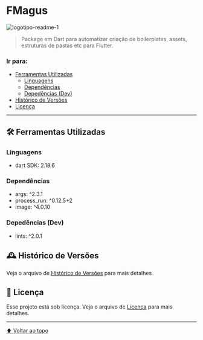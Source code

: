 # FMagus

![logotipo-readme-1](https://user-images.githubusercontent.com/92796645/213310862-93355a74-4c93-44f2-bcbb-e3e9956116e0.jpg)

> Package em Dart para automatizar criação de boilerplates, assets, estruturas de pastas etc para Flutter.

### Ir para:
  - [Ferramentas Utilizadas](#-ferramentas-utilizadas)
    - [Linguagens](#linguagens)
    - [Dependências](#dependências)
    - [Depedências (Dev)](#depedências-dev)
  - [Histórico de Versões](#️-histórico-de-versões)
  - [Licença](#-licença)

---

## 🛠 Ferramentas Utilizadas

### Linguagens
* dart SDK: 2.18.6

### Dependências
* args: ^2.3.1
* process_run: ^0.12.5+2
* image: ^4.0.10

### Depedências (Dev)
* lints: ^2.0.1

## 🕰️ Histórico de Versões
Veja o arquivo de [Histórico de Versões](CHANGELOG.md) para mais detalhes.

## 📝 Licença
Esse projeto está sob licença. Veja o arquivo de [Licença](LICENSE) para mais detalhes.

---

[⬆ Voltar ao topo](#magus)<br>

